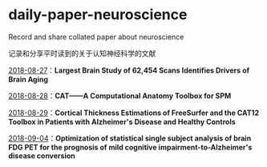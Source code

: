 # daily-paper-neuroscience
Record and share collated paper about neuroscience

记录和分享平时读到的关于认知神经科学的文献

[2018-08-27](https://github.com/Galory/daily-paper-neuroscience/blob/master/2018/08/27.md)：**Largest Brain Study of 62,454 Scans Identifies Drivers of Brain Aging**

[2018-08-28](https://github.com/Galory/daily-paper-neuroscience/blob/master/2018/08/28.md)：**CAT——A Computational Anatomy Toolbox for SPM**

[2018-08-29](https://github.com/Galory/daily-paper-neuroscience/blob/master/2018/08/29.md)：**Cortical Thickness Estimations of FreeSurfer and the CAT12 Toolbox in Patients with Alzheimer's Disease and Healthy Controls**

[2018-09-04](https://github.com/Galory/daily-paper-neuroscience/blob/master/2018/09/04.md)：**Optimization of statistical single subject analysis of brain FDG PET for the prognosis of mild cognitive impairment-to-Alzheimer's disease conversion**
